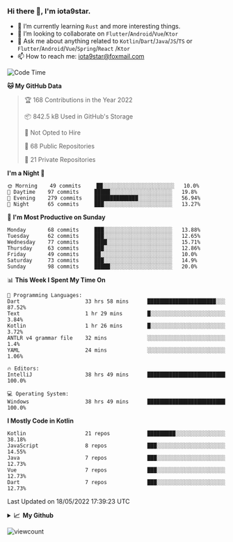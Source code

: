 ### Hi there 👋, I'm iota9star.

- 🌱 I’m currently learning `Rust` and more interesting things.
- 👯 I’m looking to collaborate on `Flutter`/`Android`/`Vue`/`Ktor`
- 💬 Ask me about anything related to `Kotlin`/`Dart`/`Java`/`JS`/`TS` or `Flutter`/`Android`/`Vue`/`Spring`/`React`
  /`Ktor`
- 📫 How to reach me: [iota9star@foxmail.com](iota9star@foxmail.com)



<!--START_SECTION:waka-->
![Code Time](http://img.shields.io/badge/Code%20Time-2%2C975%20hrs%2013%20mins-blue)

**🐱 My GitHub Data** 

> 🏆 168 Contributions in the Year 2022
 > 
> 📦 842.5 kB Used in GitHub's Storage 
 > 
> 🚫 Not Opted to Hire
 > 
> 📜 68 Public Repositories 
 > 
> 🔑 21 Private Repositories  
 > 
**I'm a Night 🦉** 

```text
🌞 Morning    49 commits     ██░░░░░░░░░░░░░░░░░░░░░░░   10.0% 
🌆 Daytime    97 commits     █████░░░░░░░░░░░░░░░░░░░░   19.8% 
🌃 Evening    279 commits    ██████████████░░░░░░░░░░░   56.94% 
🌙 Night      65 commits     ███░░░░░░░░░░░░░░░░░░░░░░   13.27%

```
📅 **I'm Most Productive on Sunday** 

```text
Monday       68 commits     ███░░░░░░░░░░░░░░░░░░░░░░   13.88% 
Tuesday      62 commits     ███░░░░░░░░░░░░░░░░░░░░░░   12.65% 
Wednesday    77 commits     ████░░░░░░░░░░░░░░░░░░░░░   15.71% 
Thursday     63 commits     ███░░░░░░░░░░░░░░░░░░░░░░   12.86% 
Friday       49 commits     ██░░░░░░░░░░░░░░░░░░░░░░░   10.0% 
Saturday     73 commits     ███░░░░░░░░░░░░░░░░░░░░░░   14.9% 
Sunday       98 commits     █████░░░░░░░░░░░░░░░░░░░░   20.0%

```


📊 **This Week I Spent My Time On** 

```text
💬 Programming Languages: 
Dart                     33 hrs 58 mins      ██████████████████████░░░   87.52% 
Text                     1 hr 29 mins        █░░░░░░░░░░░░░░░░░░░░░░░░   3.84% 
Kotlin                   1 hr 26 mins        █░░░░░░░░░░░░░░░░░░░░░░░░   3.72% 
ANTLR v4 grammar file    32 mins             ░░░░░░░░░░░░░░░░░░░░░░░░░   1.4% 
YAML                     24 mins             ░░░░░░░░░░░░░░░░░░░░░░░░░   1.06%

🔥 Editors: 
IntelliJ                 38 hrs 49 mins      █████████████████████████   100.0%

💻 Operating System: 
Windows                  38 hrs 49 mins      █████████████████████████   100.0%

```

**I Mostly Code in Kotlin** 

```text
Kotlin                   21 repos            █████████░░░░░░░░░░░░░░░░   38.18% 
JavaScript               8 repos             ███░░░░░░░░░░░░░░░░░░░░░░   14.55% 
Java                     7 repos             ███░░░░░░░░░░░░░░░░░░░░░░   12.73% 
Vue                      7 repos             ███░░░░░░░░░░░░░░░░░░░░░░   12.73% 
Dart                     7 repos             ███░░░░░░░░░░░░░░░░░░░░░░   12.73%

```



 Last Updated on 18/05/2022 17:39:23 UTC
<!--END_SECTION:waka-->

<details>
  <summary><b>📈&nbsp;&nbsp;My Github</b></summary>
  <br>
  <img src='https://github-profile-trophy.vercel.app/?username=iota9star'>
  <img src='https://bad-apple-github-readme.vercel.app/api?show_bg=1&username=iota9star&hide_title=true'>
  <img src='http://cr-skills-chart-widget.azurewebsites.net/api/api?username=iota9star'>
</details>


![viewcount](https://count.getloli.com/get/@iota9star?theme=rule34)
